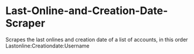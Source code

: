 # Last-Online-and-Creation-Date-Scraper
Scrapes the last onlines and creation date of a list of accounts, in this order Lastonline:Creationdate:Username

